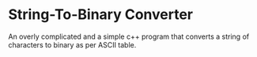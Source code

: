 # String-To-Binary Converter 

An overly complicated and a simple c++ program that converts a string of characters to binary as per ASCII table.